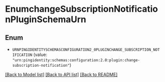# EnumchangeSubscriptionNotificationPluginSchemaUrn

## Enum


* `URNPINGIDENTITYSCHEMASCONFIGURATION2_0PLUGINCHANGE_SUBSCRIPTION_NOTIFICATION` (value: `"urn:pingidentity:schemas:configuration:2.0:plugin:change-subscription-notification"`)


[[Back to Model list]](../README.md#documentation-for-models) [[Back to API list]](../README.md#documentation-for-api-endpoints) [[Back to README]](../README.md)


